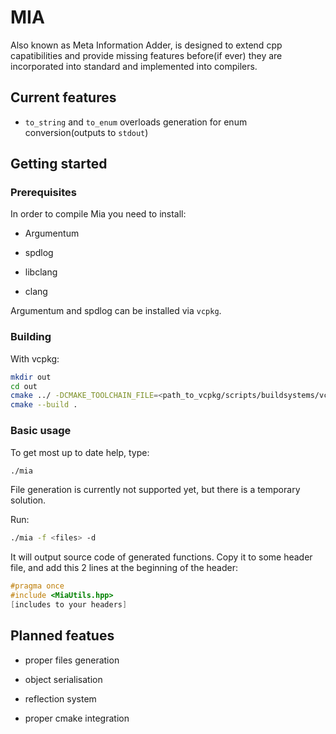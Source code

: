# MIA

Also known as Meta Information Adder, is designed to extend cpp capatibilities and provide missing features before(if ever) they are incorporated into standard and implemented into compilers.

## Current features

- `to_string` and `to_enum` overloads generation for enum conversion(outputs to `stdout`)

## Getting started

### Prerequisites

In order to compile Mia you need to install:

- Argumentum

- spdlog

- libclang

- clang

Argumentum and spdlog can be installed via `vcpkg`.

### Building

With vcpkg:

```bash
mkdir out
cd out
cmake ../ -DCMAKE_TOOLCHAIN_FILE=<path_to_vcpkg/scripts/buildsystems/vcpkg.cmake> -DLLVM_CONFIG_BINARY=<path_to_llvm-config> -DLIBCLANG_INCLUDE_DIR=<path_to_llvm/clang/include>
cmake --build .
```

### Basic usage

To get most up to date help, type:

```bash
./mia
```

File generation is currently not supported yet, but there is a temporary solution.

Run:

```bash
./mia -f <files> -d
```

It will output source code of generated functions. Copy it to some header file, and add this 2 lines at the beginning of the header:

```cpp
#pragma once
#include <MiaUtils.hpp>
[includes to your headers]
```

## Planned featues

- proper files generation

- object serialisation

- reflection system

- proper cmake integration
